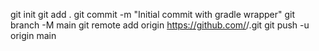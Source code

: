 git init
git add .
git commit -m "Initial commit with gradle wrapper"
git branch -M main
git remote add origin https://github.com/<your-username>/<repo-name>.git
git push -u origin main
